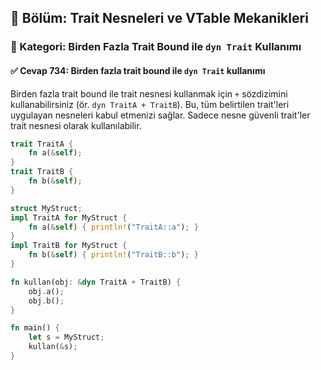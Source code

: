 ## 📘 Bölüm: Trait Nesneleri ve VTable Mekanikleri
### 🔹 Kategori: Birden Fazla Trait Bound ile `dyn Trait` Kullanımı
#### ✅ Cevap 734: Birden fazla trait bound ile `dyn Trait` kullanımı

Birden fazla trait bound ile trait nesnesi kullanmak için `+` sözdizimini kullanabilirsiniz (ör. `dyn TraitA + TraitB`). Bu, tüm belirtilen trait'leri uygulayan nesneleri kabul etmenizi sağlar. Sadece nesne güvenli trait'ler trait nesnesi olarak kullanılabilir.

```rust
trait TraitA {
    fn a(&self);
}
trait TraitB {
    fn b(&self);
}

struct MyStruct;
impl TraitA for MyStruct {
    fn a(&self) { println!("TraitA::a"); }
}
impl TraitB for MyStruct {
    fn b(&self) { println!("TraitB::b"); }
}

fn kullan(obj: &dyn TraitA + TraitB) {
    obj.a();
    obj.b();
}

fn main() {
    let s = MyStruct;
    kullan(&s);
}
```
